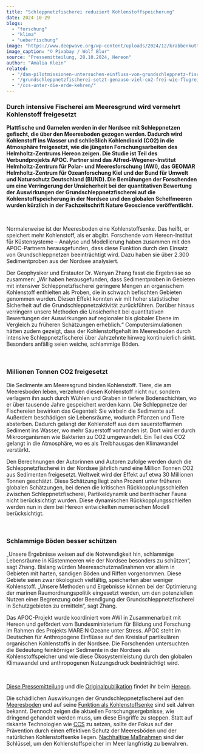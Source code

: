 ```yaml
---
title: "Schleppnetzfischerei reduziert Kohlenstoffspeicherung"
date: 2024-10-29
blogs: 
  - "forschung"
  - "klima"
  - "ueberfischung"
image: "https://www.deepwave.org/wp-content/uploads/2024/12/krabbenkutter_trawl_nordsee_kohlenstoffsenke_pixabay_wolf_blur.jpg"
image_caption: "© Pixabay / Wolf Blur"
source: "Pressemitteilung, 28.10.2024, Hereon"
author: "Amalia Klein"
related: 
  - "/dam-pilotmissionen-untersuchen-einfluss-von-grundschleppnetz-fischerei-auf-meeresschutzgebiete-in-nord-und-ostsee/"
  - "/grundschleppnetzfischerei-setzt-genauso-viel-co2-frei-wie-flugreisen/"
  - "/ccs-unter-die-erde-kehren/"
---
```


### Durch intensive Fischerei am Meeresgrund wird vermehrt Kohlenstoff freigesetzt

**Plattfische und Garnelen werden in der Nordsee mit Schleppnetzen gefischt, die über den Meeresboden gezogen werden. Dadurch wird Kohlenstoff ins Wasser und schließlich Kohlendioxid (CO2) in die Atmosphäre freigesetzt, wie die jüngsten Forschungsarbeiten des Helmholtz-Zentrums Hereon zeigen. Die Studie ist Teil des Verbundprojekts APOC. Partner sind das Alfred-Wegener-Institut Helmholtz-Zentrum für Polar- und Meeresforschung (AWI), das GEOMAR Helmholtz-Zentrum für Ozeanforschung Kiel und der Bund für Umwelt und Naturschutz Deutschland (BUND). Die Bemühungen der Forschenden um eine Verringerung der Unsicherheit bei der quantitativen Bewertung der Auswirkungen der Grundschleppnetzfischerei auf die Kohlenstoffspeicherung in der Nordsee und den globalen Schelfmeeren wurden kürzlich in der Fachzeitschrift Nature Geoscience veröffentlicht.**

 

Normalerweise ist der Meeresboden eine Kohlenstoffsenke. Das heißt, er speichert mehr Kohlenstoff, als er abgibt. Forschende vom Hereon-Institut für Küstensysteme – Analyse und Modellierung haben zusammen mit den APOC-Partnern herausgefunden, dass diese Funktion durch den Einsatz von Grundschleppnetzen beeinträchtigt wird. Dazu haben sie über 2.300 Sedimentproben aus der Nordsee analysiert.

Der Geophysiker und Erstautor Dr. Wenyan Zhang fasst die Ergebnisse so zusammen: „Wir haben herausgefunden, dass Sedimentproben in Gebieten mit intensiver Schleppnetzfischerei geringere Mengen an organischem Kohlenstoff enthielten als Proben, die in schwach befischten Gebieten genommen wurden. Diesen Effekt konnten wir mit hoher statistischer Sicherheit auf die Grundschleppnetzaktivität zurückführen. Darüber hinaus verringern unsere Methoden die Unsicherheit bei quantitativen Bewertungen der Auswirkungen auf regionaler bis globaler Ebene im Vergleich zu früheren Schätzungen erheblich.“ Computersimulationen hätten zudem gezeigt, dass der Kohlenstoffgehalt im Meeresboden durch intensive Schleppnetzfischerei über Jahrzehnte hinweg kontinuierlich sinkt. Besonders anfällig seien weiche, schlammige Böden.

 

### Millionen Tonnen CO2 freigesetzt

Die Sedimente am Meeresgrund binden Kohlenstoff. Tiere, die am Meeresboden leben, verzehren diesen Kohlenstoff nicht nur, sondern verlagern ihn auch durch Wühlen und Graben in tiefere Bodenschichten, wo er über tausende Jahre gespeichert werden kann. Die Schleppnetze der Fischereien bewirken das Gegenteil: Sie wirbeln die Sedimente auf. Außerdem beschädigen sie Lebensräume, wodurch Pflanzen und Tiere absterben. Dadurch gelangt der Kohlenstoff aus dem sauerstoffarmen Sediment ins Wasser, wo mehr Sauerstoff vorhanden ist. Dort wird er durch Mikroorganismen wie Bakterien zu CO2 umgewandelt. Ein Teil des CO2 gelangt in die Atmosphäre, wo es als Treibhausgas den Klimawandel verstärkt.

Den Berechnungen der Autorinnen und Autoren zufolge werden durch die Schleppnetzfischerei in der Nordsee jährlich rund eine Million Tonnen CO2 aus Sedimenten freigesetzt. Weltweit wird der Effekt auf etwa 30 Millionen Tonnen geschätzt. Diese Schätzung liegt zehn Prozent unter früheren globalen Schätzungen, bei denen die kritischen Rückkopplungsschleifen zwischen Schleppnetzfischerei, Partikeldynamik und benthischer Fauna nicht berücksichtigt wurden. Diese dynamischen Rückkopplungsschleifen werden nun in dem bei Hereon entwickelten numerischen Modell berücksichtigt.

 

### Schlammige Böden besser schützen

„Unsere Ergebnisse weisen auf die Notwendigkeit hin, schlammige Lebensräume in Küstenmeeren wie der Nordsee besonders zu schützen“, sagt Zhang. Bislang würden Meeresschutzmaßnahmen vor allem in Gebieten mit harten, sandigen Böden und Riffen vorgenommen. Diese Gebiete seien zwar ökologisch vielfältig, speicherten aber weniger Kohlenstoff. „Unsere Methoden und Ergebnisse können bei der Optimierung der marinen Raumordnungspolitik eingesetzt werden, um den potenziellen Nutzen einer Begrenzung oder Beendigung der Grundschleppnetzfischerei in Schutzgebieten zu ermitteln“, sagt Zhang.

Das APOC-Projekt wurde koordiniert vom AWI in Zusammenarbeit mit Hereon und gefördert vom Bundesministerium für Bildung und Forschung im Rahmen des Projekts MARE:N Ozeane unter Stress. APOC steht im Deutschen für Anthropogene Einflüsse auf den Kreislauf partikulären organischen Kohlenstoffs in der Nordsee. Die Forschenden untersuchten die Bedeutung feinkörniger Sedimente in der Nordsee als Kohlenstoffspeicher und wie diese Ökosystemleistung durch den globalen Klimawandel und anthropogenen Nutzungsdruck beeinträchtigt wird.

 

[Diese Pressemitteilung](https://hereon.de/innovation_transfer/communication_media/news/115388/index.php.de) und die [Originalpublikation](https://www.nature.com/articles/s41561-024-01581-4) findet ihr beim [Hereon](https://hereon.de/).

Die schädlichen Auswirkungen der Grundschleppnetzfischerei auf den [Meeresboden](https://www.deepwave.org/dam-pilotmissionen-untersuchen-einfluss-von-grundschleppnetz-fischerei-auf-meeresschutzgebiete-in-nord-und-ostsee/) und auf seine [Funktion als Kohlenstoffsenke](https://www.deepwave.org/grundschleppnetzfischerei-setzt-genauso-viel-co2-frei-wie-flugreisen/) sind seit Jahren bekannt. Dennoch zeigen die aktuellen Forschungsergebnisse, wie dringend gehandelt werden muss, um diese Eingriffe zu stoppen. Statt auf riskante Technologien wie [CCS](https://www.deepwave.org/ccs-unter-die-erde-kehren/) zu setzen, sollte der Fokus auf der Prävention durch einen effektiven Schutz der Meeresböden und der natürlichen Kohlenstoffsenke liegen. [Nachhaltige Maßnahmen](https://www.deepwave.org/die-ozeane/meerespolitik/) sind der Schlüssel, um den Kohlenstoffspeicher im Meer langfristig zu bewahren.
